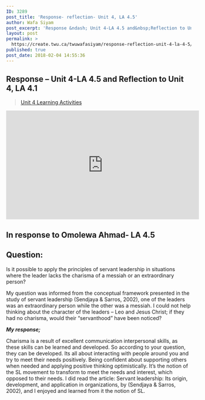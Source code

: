 ```yaml
---
ID: 3289
post_title: 'Response- reflection- Unit 4, LA 4.5'
author: Wafa Siyam
post_excerpt: 'Response &ndash; Unit 4-LA 4.5 and&nbsp;Reflection to Unit 4, LA 4.1 Unit 4 Learning Activities In response to Omolewa Ahmad- LA 4.5 Question: Is it possible to apply the principles of servant leadership in situations where the leader lacks the charisma of a messiah or an extraordinary person? My question was informed from the conceptual &hellip; <p><a href="https://create.twu.ca/twuwafasiyam/response-reflection-unit-4-la-4-5/">Continue reading<span> "Response- reflection- Unit 4, LA 4.5"</span></a></p>'
layout: post
permalink: >
  https://create.twu.ca/twuwafasiyam/response-reflection-unit-4-la-4-5/
published: true
post_date: 2018-02-04 14:55:36
---
```

<h2><strong>Response &#8211; Unit 4-LA 4.5 and </strong><strong>Reflection to Unit 4, LA 4.1</strong></h2>
<blockquote class="wp-embedded-content" data-secret="XKJayORRL1"><p><a href="https://create.twu.ca/ldrs591-sp18/unit-4-learning-activities/">Unit 4 Learning Activities</a></p></blockquote>
<p><iframe class="wp-embedded-content" sandbox="allow-scripts" security="restricted" src="https://create.twu.ca/ldrs591-sp18/unit-4-learning-activities/embed/#?secret=XKJayORRL1" data-secret="XKJayORRL1" width="525" height="296" title="&#8220;Unit 4 Learning Activities&#8221; &#8212; Leadership 591: Scholarly Inquiry" frameborder="0" marginwidth="0" marginheight="0" scrolling="no"></iframe></p>
<h2>In response to Omolewa Ahmad- LA 4.5</h2>
<h2><strong>Question:</strong></h2>
<p>Is it possible to apply the principles of servant leadership in situations where the leader lacks the charisma of a messiah or an extraordinary person?</p>
<p>My question was informed from the conceptual framework presented in the study of servant leadership (Sendjaya &amp; Sarros, 2002), one of the leaders was an extraordinary person while the other was a messiah. I could not help thinking about the character of the leaders – Leo and Jesus Christ; if they had no charisma, would their “servanthood” have been noticed?</p>
<p><em><strong>My response;</strong></em></p>
<p>Charisma is a result of excellent communication interpersonal skills, as these skills can be learned and developed. So according to your question, they can be developed. Its all about interacting with people around you and try to meet their needs positively. Being confident about supporting others when needed and applying positive thinking optimistically. It&#8217;s the notion of the SL movement to transform to meet the needs and interest, which opposed to their needs. I did read the article: Servant leadership: Its origin, development, and application in organizations, by (Sendjaya &amp; Sarros, 2002), and I enjoyed and learned from it the notion of SL.</p>